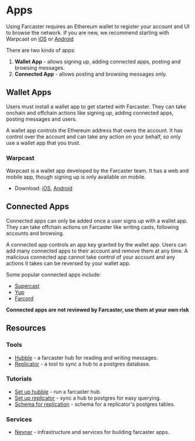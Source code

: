 # Apps

Using Farcaster requires an Ethereum wallet to register your account and UI to browse the network. If you are new, we recommend starting with Warpcast on [iOS](https://apps.apple.com/us/app/warpcast/id1600555445) or [Android](https://play.google.com/store/apps/details?id=com.farcaster.mobile&hl=en_US&gl=US)

There are two kinds of apps:

1. **Wallet App** - allows signing up, adding connected apps, posting and browsing messages.
2. **Connected App** - allows posting and browsing messages only.

## Wallet Apps

Users must install a wallet app to get started with Farcaster. They can take onchain and offchain actions like signing up, adding connected apps, posting messages and users.

A wallet app controls the Ethereum address that owns the account. It has control over the account and can take any action on your behalf, so only use a wallet app that you trust.

### Warpcast

Warpcast is a wallet app developed by the Farcaster team. It has a web and mobile app, though signing up is only available on mobile.

- Download: [iOS](https://apps.apple.com/us/app/warpcast/id1600555445), [Android](https://play.google.com/store/apps/details?id=com.farcaster.mobile&hl=en_US&gl=US)

## Connected Apps

Connected apps can only be added once a user signs up with a wallet app. They can take offchain actions on Farcaster like writing casts, following accounts and browsing.

A connected app controls an app key granted by the wallet app. Users can add many connected apps to their account and remove them at any time. A malicious connected app cannot take control of your account and any actions it takes can be reversed by your wallet app.

Some popular connected apps include:

- [Supercast](https://supercast.xyz/)
- [Yup](https://yup.io/)
- [Farcord](https://farcord.com/)

**Connected apps are not reviewed by Farcaster, use them at your own risk**

## Resources

### Tools

- [Hubble](../../hubble/) - a farcaster hub for reading and writing messages.
- [Replicator](https://github.com/farcasterxyz/hub-monorepo/tree/main/apps/replicator) - a tool to sync a hub to a postgres database.

### Tutorials

- [Set up hubble](../..//hubble/install#install-via-script) - run a farcaster hub.
- [Set up replicator](../../developers/guides/apps/replicate) - sync a hub to postgres for easy querying.
- [Schema for replication](../../reference/replicator/schema) - schema for a replicator's postgres tables.

### Services

- [Neynar](https://neynar.com/) - infrastructure and services for building farcaster apps.
